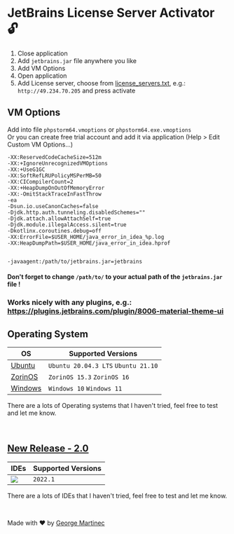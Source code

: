 # JetBrains License Server Activator 🔓

1. Close application
2. Add `jetbrains.jar` file anywhere you like
3. Add VM Options
4. Open application
5. Add License server, choose from [license_servers.txt](https://github.com/george-martinec/jetbrains-activator/blob/master/license_servers.txt), e.g.: `http://49.234.70.205` and press activate

## VM Options

Add into file `phpstorm64.vmoptions` or `phpstorm64.exe.vmoptions` <br>
Or you can create free trial account and add it via application (Help > Edit Custom VM Options...)

```
-XX:ReservedCodeCacheSize=512m
-XX:+IgnoreUnrecognizedVMOptions
-XX:+UseG1GC
-XX:SoftRefLRUPolicyMSPerMB=50
-XX:CICompilerCount=2
-XX:+HeapDumpOnOutOfMemoryError
-XX:-OmitStackTraceInFastThrow
-ea
-Dsun.io.useCanonCaches=false
-Djdk.http.auth.tunneling.disabledSchemes=""
-Djdk.attach.allowAttachSelf=true
-Djdk.module.illegalAccess.silent=true
-Dkotlinx.coroutines.debug=off
-XX:ErrorFile=$USER_HOME/java_error_in_idea_%p.log
-XX:HeapDumpPath=$USER_HOME/java_error_in_idea.hprof


-javaagent:/path/to/jetbrains.jar=jetbrains
```

#### Don't forget to change `/path/to/` to your actual path of the `jetbrains.jar` file !


### Works nicely with any plugins, e.g.: https://plugins.jetbrains.com/plugin/8006-material-theme-ui

## Operating System
| OS                                            | Supported Versions                  |
|-----------------------------------------------|-------------------------------------|
| [Ubuntu](https://ubuntu.com/download/desktop) | `Ubuntu 20.04.3 LTS` `Ubuntu 21.10` |
| [ZorinOS](https://zorin.com/)                 | `ZorinOS 15.3` `ZorinOS 16`         |
| [Windows](https://www.microsoft.com/windows)  | `Windows 10` `Windows 11`           |

There are a lots of Operating systems that I haven't tried, feel free to test and let me know.

<br>

## [New Release - 2.0](https://github.com/george-martinec/jetbrains-activator/releases/tag/2.0)

| IDEs | Supported Versions |
| ------------- | ------------- |
|  <img align="center" src='https://raw.githubusercontent.com/george-martinec/jetbrains-evaluation-reset/master/icons/phpstorm_32x32.svg'/> | `2022.1`

There are a lots of IDEs that I haven't tried, feel free to test and let me know.

<br>

Made with ❤️ by [George Martinec](https://github.com/George-Martinec)
